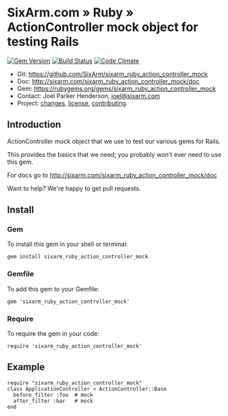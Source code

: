 # SixArm.com » Ruby » <br> ActionController mock object for testing Rails

<!--header-open-->

[![Gem Version](https://badge.fury.io/rb/sixarm_ruby_action_controller_mock.svg)](http://badge.fury.io/rb/sixarm_ruby_action_controller_mock)
[![Build Status](https://travis-ci.org/SixArm/sixarm_ruby_action_controller_mock.png)](https://travis-ci.org/SixArm/sixarm_ruby_action_controller_mock)
[![Code Climate](https://api.codeclimate.com/v1/badges/559ff8ae3dc812cb457f/maintainability)](https://codeclimate.com/github/SixArm/sixarm_ruby_action_controller_mock/maintainability)

* Git: <https://github.com/SixArm/sixarm_ruby_action_controller_mock>
* Doc: <http://sixarm.com/sixarm_ruby_action_controller_mock/doc>
* Gem: <https://rubygems.org/gems/sixarm_ruby_action_controller_mock>
* Contact: Joel Parker Henderson, <joel@sixarm.com>
* Project: [changes](CHANGES.md), [license](LICENSE.md), [contributing](CONTRIBUTING.md).

<!--header-shut-->


## Introduction

ActionController mock object that we use to test our various gems for Rails.

This provides the basics that we need; you probably won't ever need to use this gem.

For docs go to <http://sixarm.com/sixarm_ruby_action_controller_mock/doc>

Want to help? We're happy to get pull requests.


<!--install-open-->

## Install

### Gem

To install this gem in your shell or terminal:

    gem install sixarm_ruby_action_controller_mock

### Gemfile

To add this gem to your Gemfile:

    gem 'sixarm_ruby_action_controller_mock'

### Require

To require the gem in your code:

    require 'sixarm_ruby_action_controller_mock'

<!--install-shut-->


## Example

    require "sixarm_ruby_action_controller_mock"
    class ApplicationController < ActionController::Base
      before_filter :foo  # mock
      after_filter :bar   # mock
    end

